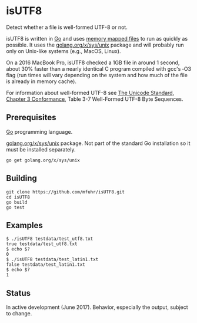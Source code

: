 # isUTF8

Detect whether a file is well-formed UTF-8 or not.

isUTF8 is written in [Go](https://golang.org/) and uses [memory mapped files](https://en.wikipedia.org/wiki/Memory-mapped_file) to run as quickly as possible.  It uses the [golang.org/x/sys/unix](https://godoc.org/golang.org/x/sys/unix) package and will probably run only on Unix-like systems (e.g., MacOS, Linux).

On a 2016 MacBook Pro, isUTF8 checked a 1GB file in around 1 second, about 30% faster than a nearly identical C program compiled with gcc's ‑O3 flag (run times will vary depending on the system and how much of the file is already in memory cache).

For information about well-formed UTF-8 see [The Unicode Standard](http://www.unicode.org/versions/Unicode9.0.0/), [Chapter 3 Conformance](http://www.unicode.org/versions/Unicode9.0.0/ch03.pdf), Table 3-7 Well-Formed UTF-8 Byte Sequences.

## Prerequisites
[Go](https://golang.org/) programming language.

[golang.org/x/sys/unix](https://godoc.org/golang.org/x/sys/unix) package.  Not part of the standard Go installation so it must be installed separately.

```
go get golang.org/x/sys/unix
```

## Building
```
git clone https://github.com/mfuhr/isUTF8.git
cd isUTF8
go build
go test
```

## Examples
```
$ ./isUTF8 testdata/test_utf8.txt
true testdata/test_utf8.txt
$ echo $?
0
$ ./isUTF8 testdata/test_latin1.txt
false testdata/test_latin1.txt
$ echo $?
1
```

## Status
In active development (June 2017).  Behavior, especially the output, subject to change.

